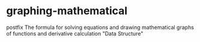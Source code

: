 # graphing-mathematical
postfix The formula for solving equations and drawing mathematical graphs of functions and derivative calculation "Data Structure"
